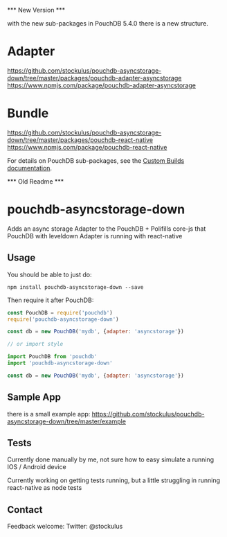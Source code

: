 *** New Version ***

with the new sub-packages in PouchDB 5.4.0 there is a new structure.

Adapter
====
https://github.com/stockulus/pouchdb-asyncstorage-down/tree/master/packages/pouchdb-adapter-asyncstorage
https://www.npmjs.com/package/pouchdb-adapter-asyncstorage

Bundle
====

https://github.com/stockulus/pouchdb-asyncstorage-down/tree/master/packages/pouchdb-react-native
https://www.npmjs.com/package/pouchdb-react-native

For details on PouchDB sub-packages, see the [Custom Builds documentation](http://pouchdb.com/custom.html).

*** Old Readme ***

pouchdb-asyncstorage-down
====

Adds an async storage Adapter to the PouchDB + Polifills core-js that PouchDB with leveldown Adapter is running with react-native

Usage
---

You should be able to just do:

    npm install pouchdb-asyncstorage-down --save

Then require it after PouchDB:

```js
const PouchDB = require('pouchdb')
require('pouchdb-asyncstorage-down')

const db = new PouchDB('mydb', {adapter: 'asyncstorage'})

// or import style

import PouchDB from 'pouchdb'
import 'pouchdb-asyncstorage-down'

const db = new PouchDB('mydb', {adapter: 'asyncstorage'})
```

Sample App
---
there is a small example app:
https://github.com/stockulus/pouchdb-asyncstorage-down/tree/master/example

Tests
---
Currently done manually by me, not sure how to easy simulate a running IOS / Android device

Currently working on getting tests running, but a little struggling in running react-native as node tests

Contact
---
Feedback welcome:
Twitter: @stockulus
